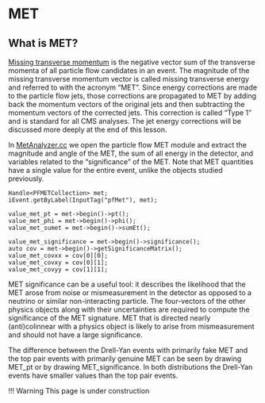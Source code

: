 # MET

## What is MET?

[Missing transverse momentum](https://cds.cern.ch/record/1543527) is the negative vector sum of the transverse momenta of all particle flow candidates in an event. The magnitude of the missing transverse momentum vector is called missing transverse energy and referred to with the acronym “MET”. Since energy corrections are made to the particle flow jets, those corrections are propagated to MET by adding back the momentum vectors of the original jets and then subtracting the momentum vectors of the corrected jets. This correction is called “Type 1” and is standard for all CMS analyses. The jet energy corrections will be discussed more deeply at the end of this lesson.

In [MetAnalyzer.cc](https://github.com/cms-legacydata-analyses/PhysObjectExtractorTool/blob/master/PhysObjectExtractor/src/MetAnalyzer.cc) we open the particle flow MET module and extract the magnitude and angle of the MET, the sum of all energy in the detector, and variables related to the “significance” of the MET. Note that MET quantities have a single value for the entire event, unlike the objects studied previously.

```
Handle<PFMETCollection> met;
iEvent.getByLabel(InputTag("pfMet"), met);

value_met_pt = met->begin()->pt();
value_met_phi = met->begin()->phi();
value_met_sumet = met->begin()->sumEt();

value_met_significance = met->begin()->significance();
auto cov = met->begin()->getSignificanceMatrix();
value_met_covxx = cov[0][0];
value_met_covxy = cov[0][1];
value_met_covyy = cov[1][1];
```

MET significance can be a useful tool: it describes the likelihood that the MET arose from noise or mismeasurement in the detector as opposed to a neutrino or similar non-interacting particle. The four-vectors of the other physics objects along with their uncertainties are required to compute the significance of the MET signature. MET that is directed nearly (anti)colinnear with a physics object is likely to arise from mismeasurement and should not have a large significance.

The difference between the Drell-Yan events with primarily fake MET and the top pair events with primarily genuine MET can be seen by drawing MET_pt or by drawing MET_significance. In both distributions the Drell-Yan events have smaller values than the top pair events.

!!! Warning
    This page is under construction

